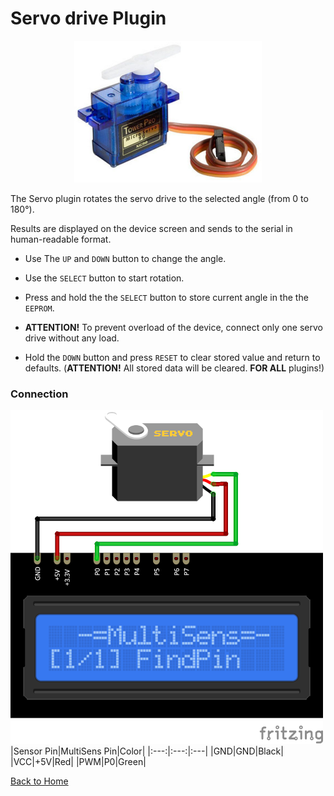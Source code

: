 # Servo drive Plugin
<p align="center"><img src="Servo.png"/></p>

The Servo plugin rotates the servo drive to the selected angle (from 0 to 180°).

Results are displayed on the device screen and sends to the serial in human-readable format.

* Use The `UP` and `DOWN` button to change the angle.

* Use the `SELECT` button to start rotation.

* Press and hold the the `SELECT` button to store current angle in the the `EEPROM`.

* **ATTENTION!** To prevent overload of the device, connect only one servo drive without any load.

* Hold the `DOWN` button and press `RESET` to clear stored value and return to defaults. 
  (**ATTENTION!** All stored data will be cleared. **FOR ALL** plugins!)



### Connection
![ServoConnection](Servo-CONN.png)
|Sensor Pin|MultiSens Pin|Color|
|:---:|:---:|:---|
|GND|GND|Black|
|VCC|+5V|Red|
|PWM|P0|Green|


[Back to Home](/#supported-devices)

